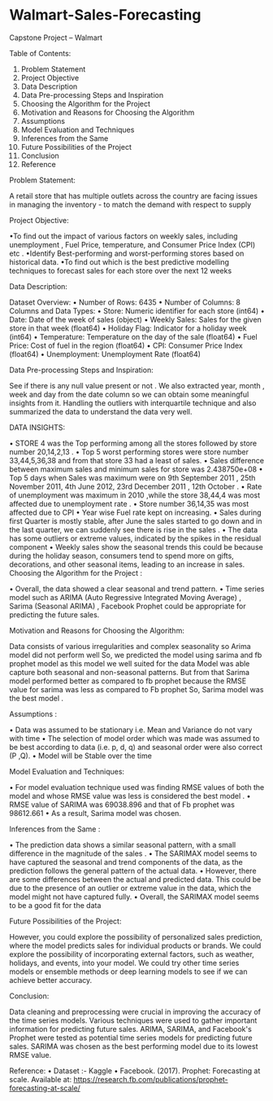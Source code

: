 # Walmart-Sales-Forecasting
Capstone Project – Walmart

Table of Contents:
 1. Problem Statement 
2. Project Objective 
3. Data Description 
4. Data Pre-processing Steps and Inspiration 
5. Choosing the Algorithm for the Project 
6. Motivation and Reasons for Choosing the Algorithm 
7. Assumptions
 8. Model Evaluation and Techniques
 9. Inferences from the Same 
10. Future Possibilities of the Project 
11. Conclusion
 12. Reference

Problem Statement:

A retail store that has multiple outlets across the country are facing issues in managing the inventory - to match the demand with respect to supply


Project Objective:

•To find out  the impact of various factors on weekly sales, including unemployment , Fuel Price, temperature, and Consumer Price Index (CPI) etc .
•Identify Best-performing and worst-performing stores based on historical data.
•To find out which is the best  predictive modelling techniques to forecast sales for each store over the next 12 weeks 


Data Description:

Dataset Overview:
•	Number of Rows: 6435
•	Number of Columns: 8
Columns and Data Types:
•	Store: Numeric identifier for each store (int64)
•	Date: Date of the week of sales (object)
•	Weekly Sales: Sales for the given store in that week (float64)
•	Holiday Flag: Indicator for a holiday week (int64)
•	Temperature: Temperature on the day of the sale (float64)
•	Fuel Price: Cost of fuel in the region (float64)
•	CPI: Consumer Price Index (float64)
•	Unemployment: Unemployment Rate (float64)



Data Pre-processing Steps and Inspiration:

See if there is any null value present or not .
We also extracted year, month , week and day from the date column so we can obtain some meaningful insights from it.
Handling the outliers with interquartile technique and also summarized the data to understand the data very well.


DATA INSIGHTS:

•	STORE 4 was the Top performing among all the stores followed by store number 20,14,2,13  .
•	Top 5 worst performing stores were  store number 33,44,5,36,38 and from that store 33 had a least of  sales.
•	Sales difference between maximum sales and minimum sales for store was 2.438750e+08
•	Top 5 days when Sales was maximum were on  9th September 2011 , 25th November 2011, 4th June 2012, 23rd December 2011 , 12th October .
•	Rate of unemployment was maximum in 2010 ,while  the store 38,44,4  was  most  affected due to unemployment rate .
•	Store  number 36,14,35 was most  affected due to CPI
•	Year wise Fuel rate kept on increasing.
•	Sales during first  Quarter is mostly stable, after June the sales started to go down and in the last quarter, we can suddenly see there is rise in the sales .
•	The data has some outliers or extreme values, indicated by the spikes in the residual component
•	Weekly sales show the seasonal trends this could be because during the holiday season, consumers tend to spend more on gifts, decorations, and other seasonal items, leading to an increase in sales.
Choosing the Algorithm for the Project :

•	Overall, the data showed a clear seasonal and trend pattern.
•	Time series model such as ARIMA (Auto Regressive Integrated Moving Average) , Sarima (Seasonal ARIMA) , Facebook Prophet could be appropriate for predicting the future sales.



Motivation and Reasons for Choosing the Algorithm:

Data consists of various irregularities and complex seasonality so Arima model did not perform well
So, we predicted the model using sarima and fb prophet model as this model we well suited for the data 
Model was able  capture both seasonal and non-seasonal patterns.
But from that Sarima model performed better as compared to fb prophet because the RMSE value for sarima was less as compared to Fb prophet
So, Sarima model was the best model .



Assumptions :

•	Data was assumed to be stationary i.e. Mean and Variance do not vary with time
•	The selection of model order which was made was assumed to be best according to data (i.e. p, d, q) and seasonal order were also correct (P ,Q).
•	Model will be Stable over the time 



Model Evaluation and Techniques:

•	For model evaluation technique used was finding RMSE values of both the model and whose RMSE value was less is considered the best model .
•	RMSE value of SARIMA was 69038.896 and that of Fb prophet was  98612.661
•	As a result, Sarima model was chosen.



Inferences from the Same :

•	The prediction data shows a similar seasonal pattern, with a small difference in the magnitude of the sales .
•	The SARIMAX model seems to have captured the seasonal and trend components of the data, as the prediction follows the general pattern of the actual data.
•	However, there are some differences between the actual and predicted data. This could be due to the presence of an outlier or extreme value in the data, which the model might not have captured fully.
•	Overall, the SARIMAX model seems to be a good fit for the data



Future Possibilities of the Project:

However, you could explore the possibility of personalized sales prediction, where the model predicts sales for individual products or brands.
We  could explore the possibility of incorporating external factors, such as weather, holidays, and events, into your model.
We could try other time series models or ensemble methods  or deep learning models to see if we can achieve better accuracy.



Conclusion:

Data cleaning and preprocessing were crucial in improving the accuracy of the time series models.
Various techniques were used  to gather important information for predicting future sales.
ARIMA, SARIMA, and Facebook's Prophet were tested as potential time series models for predicting future sales.
SARIMA was chosen as the best performing model due to its lowest RMSE value.


Reference:
•	Dataset :- Kaggle
•	Facebook. (2017). Prophet: Forecasting at scale. Available at: https://research.fb.com/publications/prophet-forecasting-at-scale/
